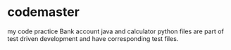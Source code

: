 # codemaster
my code practice
Bank account java and calculator python files are part of test driven development and have corresponding test files.
